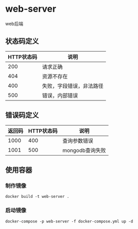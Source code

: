 # web-server
web后端



## 状态码定义

HTTP状态码 |  说明
---|---|
200 |请求正确
404 |资源不存在
400 |失败，字段错误，非法路径
500 |错误，内部错误


## 错误码定义

返回码 | HTTP状态码 | 说明
---|---|---
1000 | 400 | 查询参数错误
1001 | 500 | mongodb查询失败


## 使用容器
### 制作镜像

```
docker build -t web-server .
```

### 启动镜像

```
docker-compose -p web-server -f docker-compose.yml up -d
```

